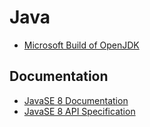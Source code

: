 # Java

- [Microsoft Build of OpenJDK](https://learn.microsoft.com/en-us/java/openjdk/) 

## Documentation

- [JavaSE 8 Documentation](https://docs.oracle.com/javase/8/docs/)
- [JavaSE 8 API Specification](https://docs.oracle.com/javase/8/docs/api/index.html)